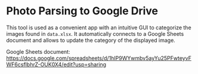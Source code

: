 # Photo Parsing to Google Drive
This tool is used as a convenient app with an intuitive GUI to categorize the images found in `data.xlsx`. It automatically connects to a Google Sheets document and allows to update the category of the displayed image.

Google Sheets document: https://docs.google.com/spreadsheets/d/1hIP9WYwmbv5ayYu25PFwteyvFWF6csfIbhrZ-OUK0X4/edit?usp=sharing
